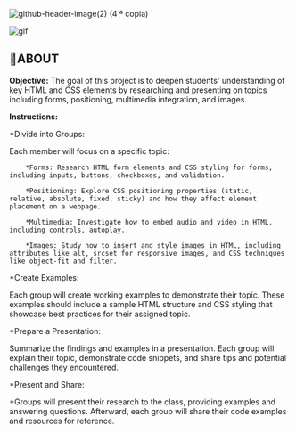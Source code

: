 
![github-header-image(2) (4 ª copia)](https://github.com/user-attachments/assets/434ea959-6c27-4bac-b470-0ca6538a1296)

![gif](https://i.pinimg.com/originals/be/82/8c/be828c40bb5a13d25c1e2579514ed6f3.gif)

<h2> 🚀ABOUT </h2>

**Objective:**
The goal of this project is to deepen students' understanding of key HTML and CSS elements by researching and presenting on topics including forms, positioning, multimedia integration, and images.

**Instructions:**

 *Divide into Groups:
    
 Each member will focus on a specific topic:
 
        *Forms: Research HTML form elements and CSS styling for forms, including inputs, buttons, checkboxes, and validation.
        
        *Positioning: Explore CSS positioning properties (static, relative, absolute, fixed, sticky) and how they affect element placement on a webpage.
        
        *Multimedia: Investigate how to embed audio and video in HTML, including controls, autoplay..
        
        *Images: Study how to insert and style images in HTML, including attributes like alt, srcset for responsive images, and CSS techniques like object-fit and filter.

*Create Examples:

 Each group will create working examples to demonstrate their topic. These examples should include a sample HTML structure and CSS styling that showcase best practices for their assigned topic.

*Prepare a Presentation:
    
 Summarize the findings and examples in a presentation. Each group will explain their topic, demonstrate code snippets, and share tips and potential challenges they encountered.

*Present and Share:

 *Groups will present their research to the class, providing examples and answering questions. Afterward, each group will share their code examples and resources for reference.
